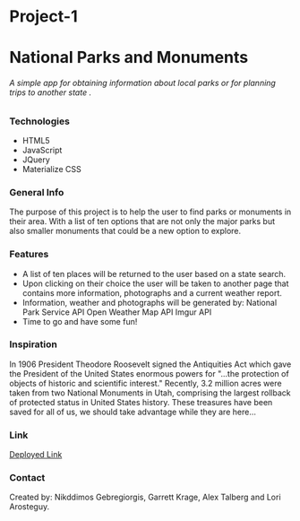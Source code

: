 # Project-1
# National Parks and Monuments 
######    A simple app for obtaining information about local parks or for planning trips to another state .  

### Technologies

 - HTML5
 - JavaScript
 - JQuery
 - Materialize CSS
 
 ### General Info
 The purpose of this project is to help the user to find parks or monuments in their area. With a list  of ten options  that are not only the major parks but also smaller monuments that could be a new option to explore. 

 ### Features
 
 
 - A list of ten places will be returned to the user based on a state search.
 - Upon clicking on their choice the user will be taken to another page that contains more information, photographs and a current weather report.
 - Information, weather and photographs will be generated by:
	     National Park Service API
	     Open Weather Map API
	    Imgur API
 - Time to go and have some fun!

### Inspiration
In 1906 President Theodore Roosevelt signed the Antiquities Act which gave the President of the United States enormous powers for "...the protection of objects of historic and scientific interest."  Recently, 3.2 million acres were taken from two National Monuments in Utah, comprising the largest rollback of protected status in United States history. These treasures have been saved for all of us, we should take advantage while they are here...  



### Link
 [Deployed Link](https://talberg.github.io/Project-1/)
### Contact
Created by: Nikddimos Gebregiorgis, Garrett Krage, Alex Talberg and Lori Arosteguy.
